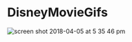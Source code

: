 # DisneyMovieGifs


![screen shot 2018-04-05 at 5 35 46 pm](https://user-images.githubusercontent.com/30784677/38398374-ee6e8c4c-38f7-11e8-98ed-97ddcb9d35d1.png)
